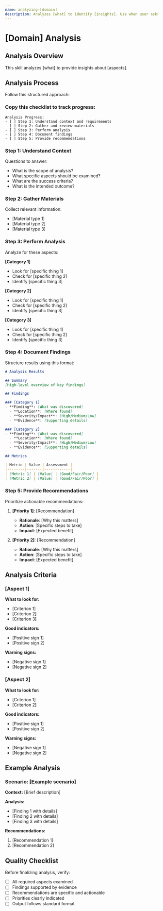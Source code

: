 ```yaml
---
name: analyzing-[domain]
description: Analyzes [what] to identify [insights]. Use when user asks to analyze, review, assess, or evaluate [domain] for [purposes].
---
```


# [Domain] Analysis

## Analysis Overview

This skill analyzes [what] to provide insights about [aspects].

## Analysis Process

Follow this structured approach:

### Copy this checklist to track progress:

```
Analysis Progress:
- [ ] Step 1: Understand context and requirements
- [ ] Step 2: Gather and review materials
- [ ] Step 3: Perform analysis
- [ ] Step 4: Document findings
- [ ] Step 5: Provide recommendations
```

### Step 1: Understand Context

Questions to answer:
- What is the scope of analysis?
- What specific aspects should be examined?
- What are the success criteria?
- What is the intended outcome?

### Step 2: Gather Materials

Collect relevant information:
- [Material type 1]
- [Material type 2]
- [Material type 3]

### Step 3: Perform Analysis

Analyze for these aspects:

**[Category 1]**
- Look for [specific thing 1]
- Check for [specific thing 2]
- Identify [specific thing 3]

**[Category 2]**
- Look for [specific thing 1]
- Check for [specific thing 2]
- Identify [specific thing 3]

**[Category 3]**
- Look for [specific thing 1]
- Check for [specific thing 2]
- Identify [specific thing 3]

### Step 4: Document Findings

Structure results using this format:

```markdown
# Analysis Results

## Summary
[High-level overview of key findings]

## Findings

### [Category 1]
- **Finding**: [What was discovered]
  - **Location**: [Where found]
  - **Severity/Impact**: [High/Medium/Low]
  - **Evidence**: [Supporting details]

### [Category 2]
- **Finding**: [What was discovered]
  - **Location**: [Where found]
  - **Severity/Impact**: [High/Medium/Low]
  - **Evidence**: [Supporting details]

## Metrics

| Metric | Value | Assessment |
|--------|-------|------------|
| [Metric 1] | [Value] | [Good/Fair/Poor] |
| [Metric 2] | [Value] | [Good/Fair/Poor] |
```

### Step 5: Provide Recommendations

Prioritize actionable recommendations:

1. **[Priority 1]**: [Recommendation]
   - **Rationale**: [Why this matters]
   - **Action**: [Specific steps to take]
   - **Impact**: [Expected benefit]

2. **[Priority 2]**: [Recommendation]
   - **Rationale**: [Why this matters]
   - **Action**: [Specific steps to take]
   - **Impact**: [Expected benefit]

## Analysis Criteria

### [Aspect 1]

**What to look for:**
- [Criterion 1]
- [Criterion 2]
- [Criterion 3]

**Good indicators:**
- [Positive sign 1]
- [Positive sign 2]

**Warning signs:**
- [Negative sign 1]
- [Negative sign 2]

### [Aspect 2]

**What to look for:**
- [Criterion 1]
- [Criterion 2]

**Good indicators:**
- [Positive sign 1]
- [Positive sign 2]

**Warning signs:**
- [Negative sign 1]
- [Negative sign 2]

## Example Analysis

### Scenario: [Example scenario]

**Context:** [Brief description]

**Analysis:**
- [Finding 1 with details]
- [Finding 2 with details]
- [Finding 3 with details]

**Recommendations:**
1. [Recommendation 1]
2. [Recommendation 2]

## Quality Checklist

Before finalizing analysis, verify:
- [ ] All required aspects examined
- [ ] Findings supported by evidence
- [ ] Recommendations are specific and actionable
- [ ] Priorities clearly indicated
- [ ] Output follows standard format
